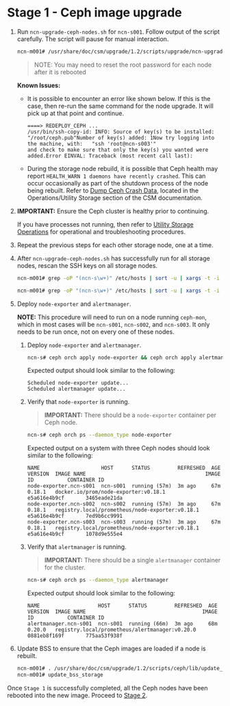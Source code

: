# Stage 1 - Ceph image upgrade

1. Run `ncn-upgrade-ceph-nodes.sh` for `ncn-s001`. Follow output of the script carefully. The script will pause for manual interaction.

    ```bash
    ncn-m001# /usr/share/doc/csm/upgrade/1.2/scripts/upgrade/ncn-upgrade-ceph-nodes.sh ncn-s001
    ```

    > NOTE: You may need to reset the root password for each node after it is rebooted

    **Known Issues:**
    * It is possible to encounter an error like shown below. If this is the case, then re-run the same command for the node upgrade. It will pick up at that point and continue.

        ```text
        ====> REDEPLOY_CEPH ...
        /usr/bin/ssh-copy-id: INFO: Source of key(s) to be installed: "/root/ceph.pub"Number of key(s) added: 1Now try logging into the machine, with:   "ssh 'root@ncn-s003'"
        and check to make sure that only the key(s) you wanted were added.Error EINVAL: Traceback (most recent call last):
        ```
    * During the storage node rebuild, it is possible that Ceph health may report `HEALTH_WARN 1 daemons have recently crashed`. This can occur occasionally as part of the shutdown process of the node being rebuilt. Refer to [Dump Ceph Crash Data](../../operations/utility_storage/Dump_Ceph_Crash_Data.md), located in the Operations/Utility Storage section of the CSM documentation.

1. **IMPORTANT:** Ensure the Ceph cluster is healthy prior to continuing.

    If you have processes not running, then refer to [Utility Storage Operations](../../operations/utility_storage/Utility_Storage.md) for operational and troubleshooting procedures.

1. Repeat the previous steps for each other storage node, one at a time.

1. After `ncn-upgrade-ceph-nodes.sh` has successfully run for all storage nodes, rescan the SSH keys on all storage nodes.

    ```bash
    ncn-m001# grep -oP "(ncn-s\w+)" /etc/hosts | sort -u | xargs -t -i ssh {} 'truncate --size=0 ~/.ssh/known_hosts'

    ncn-m001# grep -oP "(ncn-s\w+)" /etc/hosts | sort -u | xargs -t -i ssh {} 'grep -oP "(ncn-s\w+|ncn-m\w+|ncn-w\w+)" /etc/hosts | sort -u | xargs -t -i ssh-keyscan -H \{\} >> /root/.ssh/known_hosts'
    ```

1. Deploy `node-exporter` and `alertmanager`.

    **NOTE:** This procedure will need to run on a node running `ceph-mon`, which in most cases will be `ncn-s001`, `ncn-s002`, and `ncn-s003`. It only needs to be run once, not on every one of these nodes.

    1. Deploy `node-exporter` and `alertmanager`.

        ```bash
        ncn-s# ceph orch apply node-exporter && ceph orch apply alertmanager
        ```

        Expected output should look similar to the following:
        ```
        Scheduled node-exporter update...
        Scheduled alertmanager update...
        ```

    1. Verify that `node-exporter` is running.

        > **IMPORTANT:** There should be a `node-exporter` container per Ceph node.

        ```bash
        ncn-s# ceph orch ps --daemon_type node-exporter
        ```

        Expected output on a system with three Ceph nodes should look similar to the following:
        ```
        NAME                    HOST      STATUS         REFRESHED  AGE  VERSION  IMAGE NAME                                       IMAGE ID           CONTAINER ID
        node-exporter.ncn-s001  ncn-s001  running (57m)  3m ago     67m  0.18.1   docker.io/prom/node-exporter:v0.18.1             e5a616e4b9cf       3465eade21da
        node-exporter.ncn-s002  ncn-s002  running (57m)  3m ago     67m  0.18.1   registry.local/prometheus/node-exporter:v0.18.1  e5a616e4b9cf       7ed9b6cc9991
        node-exporter.ncn-s003  ncn-s003  running (57m)  3m ago     67m  0.18.1   registry.local/prometheus/node-exporter:v0.18.1  e5a616e4b9cf       1078d9e555e4
        ```

    1. Verify that `alertmanager` is running.

        > **IMPORTANT:** There should be a single `alertmanager` container for the cluster.

        ```bash
        ncn-s# ceph orch ps --daemon_type alertmanager
        ```

        Expected output should look similar to the following:
        ```
        NAME                   HOST      STATUS         REFRESHED  AGE  VERSION  IMAGE NAME                                      IMAGE ID           CONTAINER ID
        alertmanager.ncn-s001  ncn-s001  running (66m)  3m ago     68m  0.20.0   registry.local/prometheus/alertmanager:v0.20.0  0881eb8f169f       775aa53f938f
        ```

1. Update BSS to ensure that the Ceph images are loaded if a node is rebuilt.

    ```bash
    ncn-m001# . /usr/share/doc/csm/upgrade/1.2/scripts/ceph/lib/update_bss_metadata.sh
    ncn-m001# update_bss_storage
    ```

 Once `Stage 1` is successfully completed, all the Ceph nodes have been rebooted into the new image. Proceed to [Stage 2](Stage_2.md).
